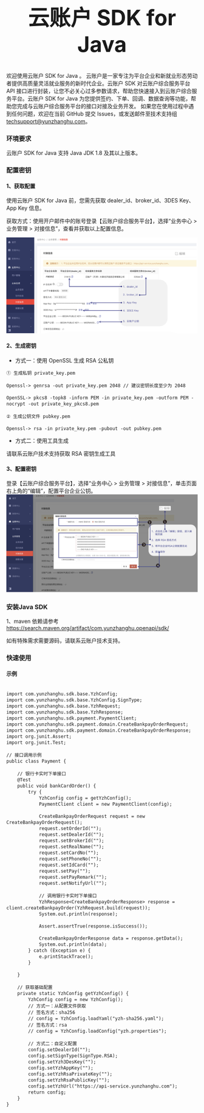 # <div align="center"><h1>云账户 SDK for Java</h1></div>

欢迎使用云账户 SDK for Java 。
云账户是一家专注为平台企业和新就业形态劳动者提供高质量灵活就业服务的新时代企业。云账户 SDK 对云账户综合服务平台 API 接口进行封装，让您不必关心过多参数请求，帮助您快速接入到云账户综合服务平台。云账户 SDK for Java 为您提供签约、下单、回调、数据查询等功能，帮助您完成与云账户综合服务平台的接口对接及业务开发。
如果您在使用过程中遇到任何问题，欢迎在当前 GitHub 提交 Issues，或发送邮件至技术支持组 techsupport@yunzhanghu.com。

### 环境要求
云账户 SDK for Java 支持 Java JDK 1.8 及其以上版本。

### 配置密钥

#### 1、获取配置
使用云账户 SDK for Java 前，您需先获取 dealer_id、broker_id、3DES Key、App Key 信息。    

获取方式：使用开户邮件中的账号登录【云账户综合服务平台】，选择“业务中心 > 业务管理 > 对接信息”，查看并获取以上配置信息。
  
![获取配置信息](src/main/resources/img/keyconfig.png)

#### 2、生成密钥

- 方式一：使用 OpenSSL 生成 RSA 公私钥

```
① ⽣成私钥 private_key.pem

Openssl-> genrsa -out private_key.pem 2048 // 建议密钥⻓度⾄少为 2048

OpenSSL-> pkcs8 -topk8 -inform PEM -in private_key.pem -outform PEM -nocrypt -out private_key_pkcs8.pem

② ⽣成公钥⽂件 pubkey.pem

Openssl-> rsa -in private_key.pem -pubout -out pubkey.pem

```

- 方式二：使用工具生成

请联系云账户技术支持获取 RSA 密钥生成工具

#### 3、配置密钥

登录【云账户综合服务平台】，选择“业务中心 > 业务管理 > 对接信息”，单击页面右上角的“编辑”，配置平台企业公钥。
![配置平台企业公钥信息](src/main/resources/img/publickeyconfig.png)

### 安装Java SDK
1、maven 依赖请参考 https://search.maven.org/artifact/com.yunzhanghu.openapi/sdk/

如有特殊需求需要源码，请联系云账户技术支持。

### 快速使用

#### 示例

```

import com.yunzhanghu.sdk.base.YzhConfig;
import com.yunzhanghu.sdk.base.YzhConfig.SignType;
import com.yunzhanghu.sdk.base.YzhRequest;
import com.yunzhanghu.sdk.base.YzhResponse;
import com.yunzhanghu.sdk.payment.PaymentClient;
import com.yunzhanghu.sdk.payment.domain.CreateBankpayOrderRequest;
import com.yunzhanghu.sdk.payment.domain.CreateBankpayOrderResponse;
import org.junit.Assert;
import org.junit.Test;

// 接口调用示例
public class Payment {

    // 银行卡实时下单接口
    @Test
    public void bankCardOrder() {
        try {
            YzhConfig config = getYzhConfig();
            PaymentClient client = new PaymentClient(config);

            CreateBankpayOrderRequest request = new CreateBankpayOrderRequest();
            request.setOrderId("");
            request.setDealerId("");
            request.setBrokerId("");
            request.setRealName("");
            request.setCardNo("");
            request.setPhoneNo("");
            request.setIdCard("");
            request.setPay("");
            request.setPayRemark("");
            request.setNotifyUrl("");

            // 调用银行卡实时下单接口
            YzhResponse<CreateBankpayOrderResponse> response = client.createBankpayOrder(YzhRequest.build(request));
            System.out.println(response);

            Assert.assertTrue(response.isSuccess());

            CreateBankpayOrderResponse data = response.getData();
            System.out.println(data);
        } catch (Exception e) {
            e.printStackTrace();
        }

    }

    // 获取基础配置
    private static YzhConfig getYzhConfig() {
        YzhConfig config = new YzhConfig();
        // 方式一：从配置文件获取
        // 签名方式：sha256
		// config = YzhConfig.loadYaml("yzh-sha256.yaml");
        // 签名方式：rsa
		// config = YzhConfig.loadConfig("yzh.properties");

        // 方式二：自定义配置
        config.setDealerId("");
        config.setSignType(SignType.RSA);
        config.setYzh3DesKey("");
        config.setYzhAppKey("");
        config.setYzhRsaPrivateKey("");
        config.setYzhRsaPublicKey("");
        config.setYzhUrl("https://api-service.yunzhanghu.com");
        return config;
    }
}

```
